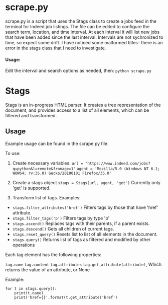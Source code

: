 # scrape.py

scrape.py is a script that uses the Stags class to create a jobs feed in the terminal for Indeed job listings. The file can be edited to configure the search term, location, and time interval. At each interval it will list new jobs that have been added since the last interval. Intervals are not sychronized to time, so expect some drift. I have noticed some malformed titles- there is an error in the stags class that I need to investigate.

#### Usage:
Edit the interval and search options as needed, then:
`python scrape.py`

# Stags

Stags is an in-progress HTML parser. It creates a tree representation of the document, and provides access to a list of all elements, which can be filtered and transformed.

## Usage

Example usage can be found in the scrape.py file.

To use:
1. Create necessary variables:
`url = 'https://www.indeed.com/jobs?q=python&l=remote&fromage=1'`
`agent = 'Mozilla/5.0 (Windows NT 6.1; WOW64; rv:35.0) Gecko/20100101 Firefox/35.0'`

2. Create a stags object
`stags = Stags(url, agent, 'get')`
Currently only 'get' is supported.

3. Transform list of tags. Examples:
- `stags.filter_attributes('href')`
Filters tags by those that have 'href' attribute.
- `stags.filter_tags('p')`
Filters tags by type 'p'
- `stags.ascend()`
Replaces tags with their parents, if a parent exists.
- `stags.descend()`
Gets all children of current tags.
- `stags.reset_query()`
Resets list to list of all elements in the document.
- `stags.query()`
Returns list of tags as filtered and modified by other operations

Each tag element has the following properties:

`tag.name`
`tag.content`
`tag.attributes`
`tag.get_attribute(attribute)`, Which returns the value of an attribute, or None

Example:

    for t in stags.query():
        print(t.name)
        print('href={}'.format(t.get_attribute('href')
